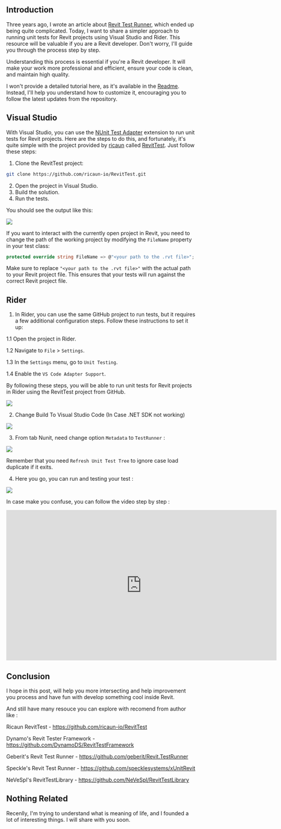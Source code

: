 
## Introduction

Three years ago, I wrote an article about [Revit Test Runner](https://chuongmep.com/posts/2021-02-01-RevitTestFuntion.html#revit-testrunner), which ended up being quite complicated. Today, I want to share a simpler approach to running unit tests for Revit projects using Visual Studio and Rider. This resource will be valuable if you are a Revit developer. Don't worry, I'll guide you through the process step by step.

Understanding this process is essential if you're a Revit developer. It will make your work more professional and efficient, ensure your code is clean, and maintain high quality.

I won't provide a detailed tutorial here, as it's available in the [Readme](https://github.com/ricaun-io/RevitTest). Instead, I'll help you understand how to customize it, encouraging you to follow the latest updates from the repository.

## Visual Studio

With Visual Studio, you can use the [NUnit Test Adapter](https://marketplace.visualstudio.com/items?itemName=NUnitDevelopers.NUnit3TestAdapter) extension to run unit tests for Revit projects. Here are the steps to do this, and fortunately, it's quite simple with the project provided by [ricaun](https://github.com/ricaun) called [RevitTest](https://github.com/ricaun-io/RevitTest). Just follow these steps:

1. Clone the RevitTest project:

```bash
git clone https://github.com/ricaun-io/RevitTest.git
```

2. Open the project in Visual Studio.
3. Build the solution.
4. Run the tests.

You should see the output like this:

![](pic/335409902-1fc84c37-63b7-4a1e-b83e-39e0740a0c44.png)

If you want to interact with the currently open project in Revit, you need to change the path of the working project by modifying the `FileName` property in your test class:

```csharp
protected override string FileName => @"<your path to the .rvt file>";
```

Make sure to replace `"<your path to the .rvt file>"` with the actual path to your Revit project file. This ensures that your tests will run against the correct Revit project file.

## Rider

1. In Rider, you can use the same GitHub project to run tests, but it requires a few additional configuration steps. Follow these instructions to set it up:

1.1 Open the project in Rider.

1.2 Navigate to `File` > `Settings`.

1.3 In the `Settings` menu, go to `Unit Testing`.

1.4 Enable the `VS Code Adapter Support`.

By following these steps, you will be able to run unit tests for Revit projects in Rider using the RevitTest project from GitHub.

![](pic/335779871-b051327a-dbaf-4ab9-b71d-568dc961a9d8.png)

2. Change Build To Visual Studio Code (In Case .NET SDK not working)

![](pic/335779866-7425326a-68ad-4a2b-a088-06ad8e0c687b.png)

3. From tab Nunit, need change option `Metadata` to `TestRunner` : 

![](pic/335810729-9b875e0d-1bba-493b-b566-4f7a34950d72.png)

Remember that you need `Refresh Unit Test Tree` to ignore case load duplicate if it exits. 

4. Here you go, you can run and testing your test : 

![](pic/335810833-11348efc-5248-4197-89dc-88bed080111f.png)

In case make you confuse, you can follow the video step by step : 

<iframe width="720" height="400" src="https://www.youtube.com/embed/4_7ZqZCj7jE?si=ipRoVag8OQlKE310" title="YouTube video player" frameborder="0" allow="accelerometer; autoplay; clipboard-write; encrypted-media; gyroscope; picture-in-picture; web-share" referrerpolicy="strict-origin-when-cross-origin" allowfullscreen></iframe>

## Conclusion

I hope in this post, will help you more intersecting and help improvement you process and have fun with develop something cool inside Revit.

And still have many resouce you can explore with recomend from author like : 

Ricaun RevitTest - https://github.com/ricaun-io/RevitTest

Dynamo's Revit Tester Framework - https://github.com/DynamoDS/RevitTestFramework

Geberit's Revit Test Runner - https://github.com/geberit/Revit.TestRunner

Speckle's Revit Test Runner - https://github.com/specklesystems/xUnitRevit

NeVeSpl's RevitTestLibrary - https://github.com/NeVeSpl/RevitTestLibrary

## Nothing Related

Recenlly, I'm trying to understand what is meaning of life, and I founded a lot of interesting things. I will share with you soon.